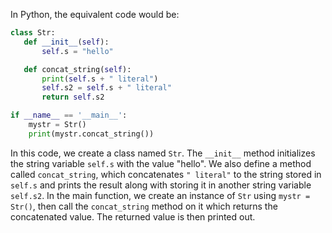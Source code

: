 In Python, the equivalent code would be:
```python
class Str:
   def __init__(self):
       self.s = "hello"

   def concat_string(self):
       print(self.s + " literal")
       self.s2 = self.s + " literal"
       return self.s2

if __name__ == '__main__':
    mystr = Str()
    print(mystr.concat_string())
```
In this code, we create a class named `Str`. The `__init__` method initializes the string variable `self.s` with the value "hello". We also define a method called `concat_string`, which concatenates `" literal"` to the string stored in `self.s` and prints the result along with storing it in another string variable `self.s2`.
In the main function, we create an instance of `Str` using `mystr = Str()`, then call the `concat_string` method on it which returns the concatenated value. The returned value is then printed out.
